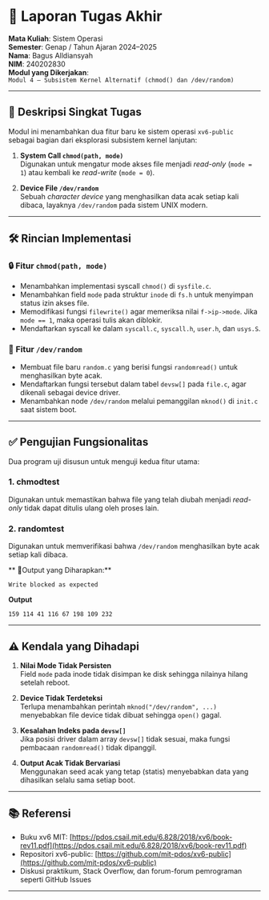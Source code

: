 # 📝 Laporan Tugas Akhir

**Mata Kuliah**: Sistem Operasi  
**Semester**: Genap / Tahun Ajaran 2024–2025  
**Nama**: Bagus Alldiansyah  
**NIM**: 240202830  
**Modul yang Dikerjakan**:  
`Modul 4 – Subsistem Kernel Alternatif (chmod() dan /dev/random)`

---

## 📌 Deskripsi Singkat Tugas

Modul ini menambahkan dua fitur baru ke sistem operasi `xv6-public` sebagai bagian dari eksplorasi subsistem kernel lanjutan:

1. **System Call `chmod(path, mode)`**  
   Digunakan untuk mengatur mode akses file menjadi *read-only* (`mode = 1`) atau kembali ke *read-write* (`mode = 0`).

2. **Device File `/dev/random`**  
   Sebuah *character device* yang menghasilkan data acak setiap kali dibaca, layaknya `/dev/random` pada sistem UNIX modern.

---

## 🛠️ Rincian Implementasi

### 🔒 Fitur `chmod(path, mode)`

- Menambahkan implementasi syscall `chmod()` di `sysfile.c`.
- Menambahkan field `mode` pada struktur `inode` di `fs.h` untuk menyimpan status izin akses file.
- Memodifikasi fungsi `filewrite()` agar memeriksa nilai `f->ip->mode`. Jika `mode == 1`, maka operasi tulis akan diblokir.
- Mendaftarkan syscall ke dalam `syscall.c`, `syscall.h`, `user.h`, dan `usys.S`.

### 🔄 Fitur `/dev/random`

- Membuat file baru `random.c` yang berisi fungsi `randomread()` untuk menghasilkan byte acak.
- Mendaftarkan fungsi tersebut dalam tabel `devsw[]` pada `file.c`, agar dikenali sebagai device driver.
- Menambahkan node `/dev/random` melalui pemanggilan `mknod()` di `init.c` saat sistem boot.

---

## ✅ Pengujian Fungsionalitas

Dua program uji disusun untuk menguji kedua fitur utama:

### **1. chmodtest**  
Digunakan untuk memastikan bahwa file yang telah diubah menjadi *read-only* tidak dapat ditulis ulang oleh proses lain.
### **2. randomtest**  
Digunakan untuk memverifikasi bahwa `/dev/random` menghasilkan byte acak setiap kali dibaca.

** 📍Output yang Diharapkan:**

```
Write blocked as expected
```

**Output**
```
159 114 41 116 67 198 109 232
```


---

## ⚠️ Kendala yang Dihadapi

1. **Nilai Mode Tidak Persisten**  
   Field `mode` pada inode tidak disimpan ke disk sehingga nilainya hilang setelah reboot.

2. **Device Tidak Terdeteksi**  
   Terlupa menambahkan perintah `mknod("/dev/random", ...)` menyebabkan file device tidak dibuat sehingga `open()` gagal.

3. **Kesalahan Indeks pada `devsw[]`**  
   Jika posisi driver dalam array `devsw[]` tidak sesuai, maka fungsi pembacaan `randomread()` tidak dipanggil.

4. **Output Acak Tidak Bervariasi**  
   Menggunakan seed acak yang tetap (statis) menyebabkan data yang dihasilkan selalu sama setiap boot.

---

## 📚 Referensi

- Buku xv6 MIT: [https://pdos.csail.mit.edu/6.828/2018/xv6/book-rev11.pdf](https://pdos.csail.mit.edu/6.828/2018/xv6/book-rev11.pdf)  
- Repositori xv6-public: [https://github.com/mit-pdos/xv6-public](https://github.com/mit-pdos/xv6-public)  
- Diskusi praktikum, Stack Overflow, dan forum-forum pemrograman seperti GitHub Issues

---

